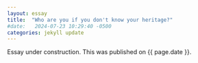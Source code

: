 ```yaml
---
layout: essay
title:  "Who are you if you don't know your heritage?"
#date:   2024-07-23 10:29:40 -0500
categories: jekyll update
---
```


Essay under construction. This was published on {{ page.date }}.